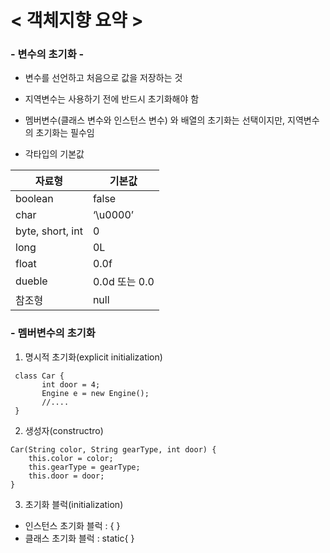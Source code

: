 # < 객체지향 요약 > 

### - 변수의 초기화 -

- 변수를 선언하고 처음으로 값을 저장하는 것
- 지역변수는 사용하기 전에 반드시 초기화해야 함
- 멤버변수(클래스 변수와 인스턴스 변수) 와 배열의 초기화는 선택이지만, 지역변수의 초기화는 필수임


- 각타입의 기본값

|자료형|기본값|
|---|---|
|boolean|false|
|char|‘\u0000’|
|byte, short, int|0|
|long|0L|
|float|0.0f|
|dueble|0.0d 또는 0.0|
|참조형|null|

### - 멤버변수의 초기화
1. 명시적 초기화(explicit initialization)
```
 class Car {
       int door = 4;
       Engine e = new Engine();
       //....
 }
```
2. 생성자(constructro)
```
Car(String color, String gearType, int door) {
    this.color = color;
    this.gearType = gearType;
    this.door = door;
}
```
3. 초기화 블럭(initialization)
- 인스턴스 초기화 블럭 : { }
- 클래스 초기화 블럭 : static{ }

